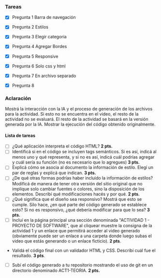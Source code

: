 ### Tareas
- [x] Pregunta 1 Barra de navegación
- [x] Pregunta 2 Estilos
- [x] Pregunta 3 Elegir categoria
- [x] Pregunta 4 Agregar Bordes
- [x] Pregunta 5 Responsive
- [x] Pregunta 6 Solo css y html
- [x] Pregunta 7 En archivo separado
- [x] Pregunta 8


### Aclaración

Mostrá la interacción con la lA y el proceso de generación de los archivos para la
actividad. Si esto no se encuentra en el video, el resto de la actividad no se
evaluará. El resto de la actividad se basará en la versión generada por la IA.
Mostrar la ejecución del código obtenido originalmente. 

#### Lista de tareas

- [ ] ¿Qué aplicación interpreta el código HTML? **2 pts.**
- [ ] Identificá si en el código se incluyen tags semánticos. Si es así, indicá al menos uno y qué representa, y si no es así, indicá cuál podrías agregar y cuál sería su función (no es necesario que lo agregues) **3 pts.**
- [ ] Explicá cómo se asocia al documento la información de estilo. Elegí un par de reglas y explicá que indican. **3 pts.**
- [ ] ¿De qué otras formas podrías haber incluido la información de estilos? Modificá de manera de tener otra versión del sitio original que no implique solo cambiar fuentes o colores, sino la disposición de los elementos. Describí qué modificaciones hacés y por qué. **2 pts.**
- [ ] ¿Qué significa que el diseño sea responsivo? Mostrá que esto se cumple. Silo hace, ¿en qué parte del código generado se establece esto? Si no es responsivo, ¿qué debería modificar para que lo sea? **3 pts.**
- [ ] Incluí en la página principal una sección denominada "ACTIVIDAD 1 - PROYECTO DE SOFTWARE", que al cliquear muestre la consigna de la actividad 1 y un enlace que permitirá acceder al video generado (obviamente puede ser un enlace a una carpeta donde luego subas el video que estás generando o un enlace ficticio). **2 pts**.
- Validá el código final con un validador HTML y CSS. Describí cuál fue el resultado. **3 pts**.
- [ ] Subí el código generado a tu repositorio mostrando el uso de git en un directorio
denominado ACT1-TEORIA. **2 pts.**
